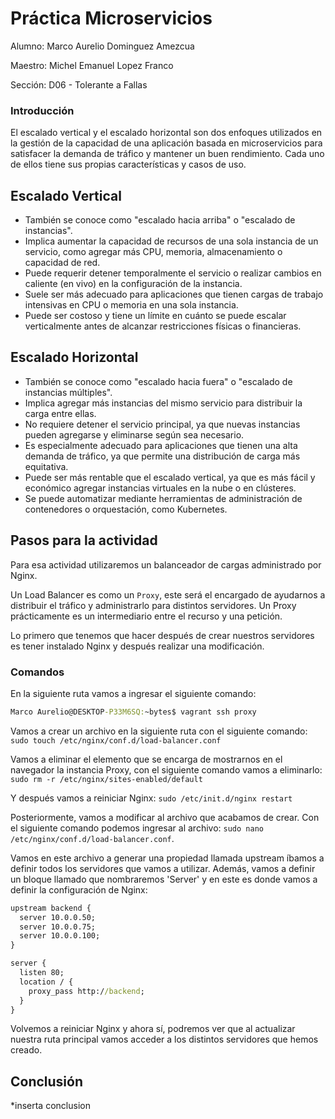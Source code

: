 # Práctica Microservicios

Alumno: Marco Aurelio Dominguez Amezcua

Maestro: Michel Emanuel Lopez Franco

Sección: D06 - Tolerante a Fallas

### Introducción

El escalado vertical y el escalado horizontal son dos enfoques utilizados en la gestión de la capacidad de una aplicación basada en microservicios para satisfacer la demanda de tráfico y mantener 
un buen rendimiento. Cada uno de ellos tiene sus propias características y casos de uso.

## Escalado Vertical
   - También se conoce como "escalado hacia arriba" o "escalado de instancias".
   - Implica aumentar la capacidad de recursos de una sola instancia de un servicio, como agregar más CPU, memoria, almacenamiento o capacidad de red.
   - Puede requerir detener temporalmente el servicio o realizar cambios en caliente (en vivo) en la configuración de la instancia.
   - Suele ser más adecuado para aplicaciones que tienen cargas de trabajo intensivas en CPU o memoria en una sola instancia.
   - Puede ser costoso y tiene un límite en cuánto se puede escalar verticalmente antes de alcanzar restricciones físicas o financieras.

## Escalado Horizontal
   - También se conoce como "escalado hacia fuera" o "escalado de instancias múltiples".
   - Implica agregar más instancias del mismo servicio para distribuir la carga entre ellas.
   - No requiere detener el servicio principal, ya que nuevas instancias pueden agregarse y eliminarse según sea necesario.
   - Es especialmente adecuado para aplicaciones que tienen una alta demanda de tráfico, ya que permite una distribución de carga más equitativa.
   - Puede ser más rentable que el escalado vertical, ya que es más fácil y económico agregar instancias virtuales en la nube o en clústeres.
   - Se puede automatizar mediante herramientas de administración de contenedores o orquestación, como Kubernetes.

## Pasos para la actividad

Para esa actividad utilizaremos un balanceador de cargas administrado por Nginx.

Un Load Balancer es como un `Proxy`, este será el encargado de ayudarnos a distribuir el tráfico y administrarlo para distintos servidores.
Un Proxy prácticamente es un intermediario entre el recurso y una petición.

Lo primero que tenemos que hacer después de crear nuestros servidores es tener instalado Nginx y después realizar una modificación.

### Comandos

En la siguiente ruta vamos a ingresar el siguiente comando: 

```cmd
Marco Aurelio@DESKTOP-P33M6SQ:~bytes$ vagrant ssh proxy
```

Vamos a crear un archivo en la siguiente ruta con el siguiente comando: `sudo touch /etc/nginx/conf.d/load-balancer.conf`

Vamos a eliminar el elemento que se encarga de mostrarnos en el navegador la instancia Proxy, con el siguiente comando vamos a eliminarlo: `sudo rm -r /etc/nginx/sites-enabled/default`

Y después vamos a reiniciar Nginx: `sudo /etc/init.d/nginx restart`

Posteriormente, vamos a modificar al archivo que acabamos de crear. Con el siguiente comando podemos ingresar al archivo: `sudo nano /etc/nginx/conf.d/load-balancer.conf`.

Vamos en este archivo a generar una propiedad llamada upstream íbamos a definir todos los servidores que vamos a utilizar. Además, vamos a definir un bloque llamado que nombraremos 'Server' y en este es donde vamos a definir la configuración de Nginx:

```cmd
upstream backend {
  server 10.0.0.50;
  server 10.0.0.75;
  server 10.0.0.100;
}

server {
  listen 80;
  location / {
    proxy_pass http://backend;
  }
}
```

Volvemos a reiniciar Nginx y ahora sí, podremos ver que al actualizar nuestra ruta principal vamos acceder a los distintos servidores que hemos creado.


## Conclusión

*inserta conclusion
